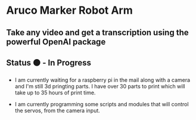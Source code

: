 # Aruco Marker Robot Arm
Take any video and get a transcription using the powerful OpenAI package
------------
## Status 🟠 - In Progress
*   I am currently waiting for a raspberry pi in the mail along with a camera and I'm still 3d pringting parts.
I have over 30 parts to print which will take up to 35 hours of print time.

*   I am currently programming some scripts and modules that will control the servos, from the camera input. 
